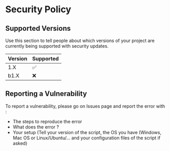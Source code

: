 # Security Policy

## Supported Versions

Use this section to tell people about which versions of your project are
currently being supported with security updates.

| Version | Supported          |
| ------- | ------------------ |
| 1.X     | :white_check_mark: |
| b1.X    | :x:                |

## Reporting a Vulnerability

To report a vulnerability, please go on Issues page and report the error with :
 - The steps to reproduce the error
 - What does the error ?
 - Your setup (Tell your version of the script, the OS you have (Windows, Mac OS or Linux/Ubuntu/... and your configuration files of the script if asked)
